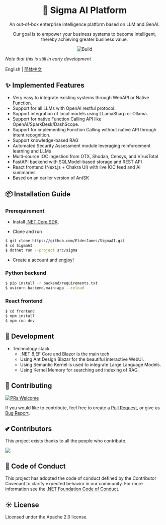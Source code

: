 <h1 align="center">🤖 Sigma AI Platform</h1>

<div align="center">

An out-of-box enterprise intelligence platform based on LLM and GenAI.

Our goal is to empower your business systems to become intelligent, thereby achieving greater business value.

![Build](https://img.shields.io/github/actions/workflow/status/ElderJames/SigmaAI/dotnet.yml?style=flat-square)

</div>

*Note that this is still in early development*

English | [简体中文](README_zh-CN.md)

## ✨ Implemented Features

- Very easy to integrate existing systems through WebAPI or Native Function.
- Support for all LLMs with OpenAI restful protocol.
- Support integration of local models using LLamaSharp or Ollama.
- Support for native Function Calling API like OpenAI/SparkDesk/DashScope.
- Support for implementing Function Calling without native API through intent recognition.
- Support knowledge-based RAG
- Automated Security Assessment module leveraging reinforcement learning and LLMs
- Multi-source IOC ingestion from OTX, Shodan, Censys, and VirusTotal
- FastAPI backend with SQLModel-based storage and REST API
- React frontend (Next.js + Chakra UI) with live IOC feed and AI summaries
- Based on an earlier version of AntSK

## 📦 Installation Guide

### Prerequirement

- Install [.NET Core SDK](https://dotnet.microsoft.com/download/dotnet-core/8.0?WT.mc_id=DT-MVP-5003987).

- Clone and run

```bash
$ git clone https://github.com/ElderJames/SigmaAI.git
$ cd SigmaAI
$ dotnet run --project src/sigma
```

- Create a account and engjoy!
### Python backend
```bash
$ pip install -r backend/requirements.txt
$ uvicorn backend.main:app --reload
```

### React frontend
```bash
$ cd frontend
$ npm install
$ npm run dev
```

## 🔨 Development

- Technology stack
  - .NET 8,EF Core and Blazor is the main tech.
  - Using Ant Design Blazar for the beautiful interactive WebUI.
  - Using Semantic Kernel is used to integrate Large Language Models.
  - Using Kernel Memory for searching and indexing of RAG.

## 🤝 Contributing

[![PRs Welcome](https://img.shields.io/badge/PRs-welcome-brightgreen.svg?style=flat-square)](https://github.com/ElderJames/SigmaAI/pulls)

If you would like to contribute, feel free to create a [Pull Request](https://github.com/ElderJames/SigmaAI/pulls), or give us [Bug Report](https://github.com/ElderJames/SigmaAI/issues/new).


## 💕 Contributors

This project exists thanks to all the people who contribute.

<a href="https://github.com/ElderJames/SigmaAI/graphs/contributors">
  <img src="https://contrib.rocks/image?repo=ElderJames/SigmaAI&max=1000&columns=15&anon=1" />
</a>

## 🚨 Code of Conduct

This project has adopted the code of conduct defined by the Contributor Covenant to clarify expected behavior in our community.
For more information see the [.NET Foundation Code of Conduct](https://dotnetfoundation.org/code-of-conduct).

## ☀️ License

Licensed under the Apache 2.0 license.
